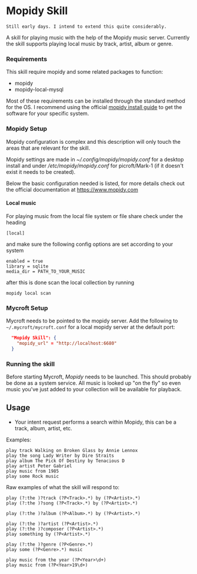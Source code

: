 Mopidy Skill
=====================

`Still early days. I intend to extend this quite considerably.`

A skill for playing music with the help of the Mopidy music server. Currently the skill supports playing local music by track, artist, album or genre.

### Requirements

This skill require mopidy and some related packages to function:

- mopidy
- mopidy-local-mysql

Most of these requirements can be installed through the standard method for the OS. I recommend using the official [mopidy install guide](https://docs.mopidy.com/en/latest/installation/) to get the software for your specific system.

### Mopidy Setup

Mopidy configuration is complex and this description will only touch the areas that are relevant for the skill.

Mopidy settings are made in *~/.config/mopidy/mopidy.conf* for a desktop install and under */etc/mopidy/mopidy.conf* for picroft/Mark-1 (if it doesn't exist it needs to be created).

Below the basic configuration needed is listed, for more details check out the official documentation at https://www.mopidy.com

#### Local music

For playing music from the local file system or file share check under the heading

`[local]`

and make sure the following config options are set according to your system

```
enabled = true
library = sqlite
media_dir = PATH_TO_YOUR_MUSIC
```

after this is done scan the local collection by running

` mopidy local scan `

### Mycroft Setup

Mycroft needs to be pointed to the mopidy server. Add the following to `~/.mycroft/mycroft.conf` for a local mopidy server at the default port:

```json
  "Mopidy Skill": {
    "mopidy_url" = "http://localhost:6680"
  }
```

### Running the skill

Before starting Mycroft, *Mopidy* needs to be launched. This should probably be done as a system service.
All music is looked up "on the fly" so even music you've just added to your collection will be available for playback.

## Usage

- Your intent request performs a search within Mopidy, this can be a track, album, artist, etc.

Examples:

```
play track Walking on Broken Glass by Annie Lennox
play the song Lady Writer by Dire Straits
play album The Pick Of Destiny by Tenacious D
play artist Peter Gabriel
play music from 1985
play some Rock music
```
Raw examples of what the skill will respond to:

```
play (?:the )?track (?P<Track>.*) by (?P<Artist>.*)
play (?:the )?song (?P<Track>.*) by (?P<Artist>.*)

play (?:the )?album (?P<Album>.*) by (?P<Artist>.*)

play (?:the )?artist (?P<Artist>.*)
play (?:the )?composer (?P<Artist>.*)
play something by (?P<Artist>.*)

play (?:the )?genre (?P<Genre>.*)
play some (?P<Genre>.*) music

play music from the year (?P<Year>\d+)
play music from (?P<Year>19\d+)
````
